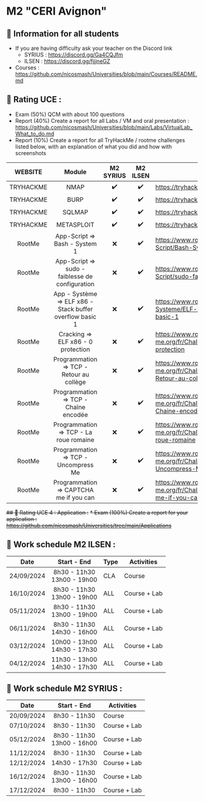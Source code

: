 # M2 "CERI Avignon"

## 📢 Information for all students

* If you are having difficulty ask your teacher on the Discord link
    * SYRIUS : https://discord.gg/Ga4CQJfm
    * ILSEN : https://discord.gg/fjjjneGZ
* Courses : https://github.com/nicosmash/Universities/blob/main/Courses/README.md

## 📢 Rating UCE : 
* Exam (50%) QCM with about 100 questions
* Report (40%) Create a report for all Labs / VM and oral presentation : https://github.com/nicosmash/Universities/blob/main/Labs/VirtualLab_What_to_do.md
* Report (10%) Create a report for all TryHackMe / rootme challenges listed below, with an explanation of what you did and how with screenshots

| WEBSITE | Module | M2 SYRIUS |  M2 ILSEN |  URL |
| :---: | :---: | :---: | :---: | ------------- |
| TRYHACKME | NMAP  | :heavy_check_mark: | :heavy_check_mark: | https://tryhackme.com/room/furthernmap |
| TRYHACKME | BURP  | :heavy_check_mark: | :heavy_check_mark: | https://tryhackme.com/room/burpsuitebasics |
| TRYHACKME | SQLMAP  | :heavy_check_mark: | :heavy_check_mark: | https://tryhackme.com/room/sqlmap |
| TRYHACKME | METASPLOIT  | :heavy_check_mark: | :heavy_check_mark: | https://tryhackme.com/room/metasploitintro |
| RootMe | App-Script => Bash - System 1  | :x: | :heavy_check_mark: | https://www.root-me.org/fr/Challenges/App-Script/Bash-System-1 |
| RootMe  | App-Script => sudo - faiblesse de configuration | :x: | :heavy_check_mark: | https://www.root-me.org/fr/Challenges/App-Script/sudo-faiblesse-de-configuration
| RootMe  | App - Système => ELF x86 - Stack buffer overflow basic 1 | :x: | :heavy_check_mark: | https://www.root-me.org/fr/Challenges/App-Systeme/ELF-x86-Stack-buffer-overflow-basic-1
| RootMe  | Cracking => ELF x86 - 0 protection | :x: | :heavy_check_mark: | https://www.root-me.org/fr/Challenges/Cracking/ELF-x86-0-protection
| RootMe  | Programmation => TCP - Retour au collège | :x: | :heavy_check_mark: | https://www.root-me.org/fr/Challenges/Programmation/TCP-Retour-au-college
| RootMe  | Programmation => TCP - Chaîne encodée | :x: | :heavy_check_mark: | https://www.root-me.org/fr/Challenges/Programmation/TCP-Chaine-encodee
| RootMe  | Programmation => TCP - La roue romaine | :x: | :heavy_check_mark: | https://www.root-me.org/fr/Challenges/Programmation/TCP-La-roue-romaine
| RootMe  | Programmation => TCP - Uncompress Me | :x: | :heavy_check_mark: | https://www.root-me.org/fr/Challenges/Programmation/TCP-Uncompress-Me
| RootMe  | Programmation => CAPTCHA me if you can | :x: | :heavy_check_mark: | https://www.root-me.org/fr/Challenges/Programmation/CAPTCHA-me-if-you-can

~~## 📢 Rating UCE 4 : Application :~~
~~* Exam (100%) Create a report for your application : https://github.com/nicosmash/Universities/tree/main/Applications~~

## 📢 Work schedule M2 ILSEN :
| Date  | Start - End |  Type |  Activities |
| :---: | :---------: | --- | ------------- |
| 24/09/2024  | 8h30 - 11h30 <br> 13h00 - 19h00 | CLA | Course |
| 16/10/2024  | 8h30 - 11h30 <br> 13h00 - 19h00 | ALL | Course + Lab |
| 05/11/2024  | 8h30 - 11h30 <br> 13h00 - 19h00 | ALL | Course + Lab |
| 06/11/2024  | 8h30 - 11h30 <br> 14h30 - 16h00 | ALL | Course + Lab |
| 03/12/2024  | 10h00 - 13h00 <br> 14h30 - 17h30 | ALL | Course + Lab |
| 04/12/2024  | 11h30 - 13h00 <br> 14h30 - 17h30 | ALL | Course + Lab |

## 📢 Work schedule M2 SYRIUS :
| Date  | Start - End |  Activities |
| :---: | :---------: | ------------- |
| 20/09/2024  | 8h30 - 11h30 | Course |
| 07/10/2024  | 8h30 - 11h30 | Course + Lab |
| 05/12/2024  | 8h30 - 11h30 <br> 13h00 - 16h00 | Course + Lab |
| 11/12/2024  | 8h30 - 11h30 | Course + Lab |
| 12/12/2024  | 14h30 - 17h30 | Course + Lab |
| 16/12/2024  | 8h30 - 11h30 <br> 13h00 - 16h00 | Course + Lab |
| 17/12/2024  | 8h30 - 11h30 | Course + Lab |
